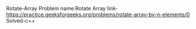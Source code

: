 Rotate-Array
Problem name:Rotate Array link-https://practice.geeksforgeeks.org/problems/rotate-array-by-n-elements/0 Solved-c++
